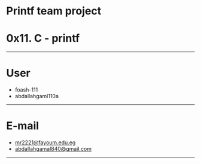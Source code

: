 # Printf team project
# 0x11. C - printf
------------------------------
# User

- foash-111
- abdallahgaml110a

-------------------------------
# E-mail
- mr2221@fayoum.edu.eg
- abdallahgamal840@gmail.com
-------------------------------
